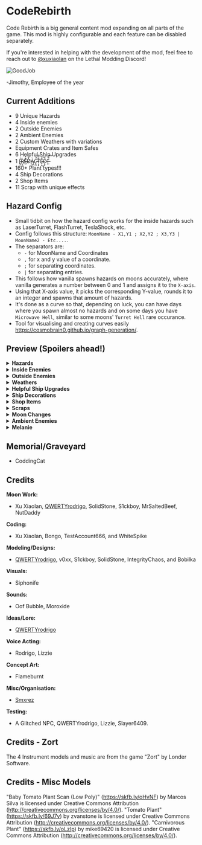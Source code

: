 # CodeRebirth

Code Rebirth is a big general content mod expanding on all parts of the game. This mod is highly configurable and each feature can be disabled separately.

If you're interested in helping with the development of the mod, feel free to reach out to [@xuxiaolan](https://discord.com/channels/1168655651455639582/1241786100201160784) on the Lethal Modding Discord!

![GoodJob](https://i.postimg.cc/9Mr5sSZj/image.png)

-Jimothy, Employee of the year

## Current Additions

- 9 Unique Hazards
- 4 Inside enemies
- 2 Outside Enemies
- 2 Ambient Enemies
- 2 Custom Weathers with variations
- Equipment Crates and Item Safes
- 6 Helpful Ship Upgrades
- 1 [̷͈̇̂ͅṘ̸̮̯E̶̺͊͛́D̸̨̉̌̃Ą̴̭͛C̵̨̪͑̈́̚Ṭ̵̝̙͋͂͊Ê̵̞̣͜͠D̷̝̟͛̈]̶̫͋̐͠
- 160+ Plant types!!!
- 4 Ship Decorations
- 2 Shop Items
- 11 Scrap with unique effects

## Hazard Config

- Small tidbit on how the hazard config works for the inside hazards such as LaserTurret, FlashTurret, TeslaShock, etc.
- Config follows this structure: `MoonName - X1,Y1 ; X2,Y2 ; X3,Y3 | MoonName2 - Etc....`.
- The separators are:
  - `-` for MoonName and Coordinates
  - `,` for x and y value of a coordinate.
  - `;` for separating coordinates.
  - `|` for separating entries.
- This follows how vanilla spawns hazards on moons accurately, where vanilla generates a number between 0 and 1 and assigns it to the `X-axis`.
- Using that X-axis value, it picks the corresponding Y-value, rounds it to an integer and spawns that amount of hazards.
- It's done as a curve so that, depending on luck, you can have days where you spawn almost no hazards and on some days you have `Microwave Hell`, similar to some moons' `Turret Hell` rare occurance.
- Tool for visualising and creating curves easily <https://cosmobrain0.github.io/graph-generation/>.

## Preview (Spoilers ahead!)

</details>

<details>
  <summary><strong>Hazards</strong></summary>

### Bug Zapper

![BZ](https://i.postimg.cc/GpGRtvjj/image.png)

> Designation : Bug Zapper  
> Objective : Pest Control  
>
> These giant electric zappers, capable of delivering fatal electric shocks, were instrumental in the protection of valuable assets. After detecting a threat, the giant tesla coil would charge up before delivering a strong shock, deterring or killing any attackers.  
> [Final Recorded Equipment Transmission]  
> [ERROR] Software critical failure - Objective updated : Zap metal carrier, Zap bug, Zap, Zap, Zap.

### Laser Turret

![LT](https://i.postimg.cc/1t3v2Q4N/image.png)

> Designation : Laser Assisted Soil Excavation Rig (L.A.S.E.R.)  
> Objective : Mine and Extract minerals
>
> The L.A.S.E.R. is the back bone of mining operations, this experimental tech uses a massive carved ruby that focuses light into a single point creating a laser capable of melting solid rock. Energy efficient and powerful, this device is instrumental in the quick extraction of ores.  
> [Final Recorded Equipment Transmission]  
> [ERROR] Software critical failure - Objective updated : Spin, Mine, Spin, Mine,Spin, Mine.

### Industrial Fan

![IF](https://i.postimg.cc/htGbKrcH/image.png)

> Designation : Industrial Fan  
> Objective : Aeration  
>
> These giant industrial fans were used for aeration during mining operations, keeping dust off equipment and keeping crewmates cooled down. The fan's automated system would control fan speed by detecting the amount of dust, gas and other various aerosols.  
> [Final Recorded Equipment Transmission]  
> [ERROR] Software critical failure - Objective updated : Fan Speed - Max, Maximum aeration mode - 360 degree coverage  

### Functional Microwave

![FM](https://i.postimg.cc/x84jMnNG/image.png)

> Designation : Experimental Microwave  
> Objective : Microwave rock
>
> These modified microwave ovens were used alongside L.A.S.E.R. devices to help in the mining operation. Using a modified power supply, the microwave shoots high microwave radiation at rocky surfaces to weaken and fracture surfaces. Once a surface is weakened by an automated microwave, the mining crew can start extraction using manual tools and L.A.S.E.R devices.  
> [Final Recorded Equipment Transmission]  
> [ERROR] Software critical failure  
> [Log] Crewmate found with content of 6% various minerals  
> [Update] Weaken minerals from crewmate  
> [Update] Objective updated : Microwave crewmate

### Flash Turret

![FT](https://i.postimg.cc/FH9mzY6t/image.png)

> Designation : WunderFoto Pro Flash Camera  
> Objective : Survey and Photograph
>
> The WunderFoto Pro Flash Cameras were deployed early on into mining operations to survey the local terrain for ores and photograph local wildlife for research purposes. These state of the art cameras are controlled by the latest company software with a reliable AI that will photograph and send data directly to the ship.  
> [Final Recorded Equipment Transmission]  
> [ERROR] Software critical failure - Objective updated : photograph crew, photograph crew, photograph crew, photograph crew.

### Bear Trap

![BT](https://i.postimg.cc/xdF738T4/image.png)

> Designation : Bear Trap  
> Objective : Wildlife control  
>
> These old mechanical bear traps, rusty but reliable, were used as a defensive measure against the local hostile wildlife trying to interrupt mining operations.  
>
> [Final Recorded Equipment Transmission]  
> N/A

### Air Control Unit

![ACU](https://i.postimg.cc/jS9Rj24y/image.png)

> Designation : Air Control Unit  
> Objective : Shoot down threats  
>
> An old heavy anti air canon repurposed for shooting down airborne threats. These were the last defense measure against hostile wildlife during mining operations. The AC unit uses a powerful pneumatic system that compresses surrounding air to launch heavy air seeking projectiles.  
> [Final Recorded Equipment Transmission]  
> [ERROR] Software critical failure - Objective updated : Clear skies

### Item Crate

![ICW](https://i.postimg.cc/3Jz8Lfy1/image.png)
![SW](https://i.postimg.cc/k4NV8KT0/image.png)
![ICWM](https://i.postimg.cc/T2nKcWSF/image.png)
![ICMM](https://i.postimg.cc/K8fLDgKx/image.png)

> Safe: Spawns outside and is unlockable with a key, manually open it with the dial to get a random pieces of scrap!
> Metal (Mimic): Will trap you and digest you slowly...
> Wooden: Similar except you keep bashing it! gives you shop items.
> Wooden (Mimic): 20% Chance to replace a normal wooden crate with a mimic'd one...
</details>

<details>
  <summary><strong>Inside Enemies</strong></summary>

### Jimothy (Transporter)

![Jim](https://i.postimg.cc/mD7ZxNL2/image.png)

> Carries around hazards and crates, inside and outside, and relocates them.
> Due to his cheap circuits frying, he think he's doing a good job.
> I'd keep an eye out on where he's going...

### Scrap-E (Janitor)

![SE](https://i.postimg.cc/rm7NwbLB/image.png)

> A different take on the hoarding bug mechanic, will not be very happy if he sees you littering.
> The green one is bald.

### Puppeteer (Manor Lord)

![ML](https://i.postimg.cc/FsPQfn1J/image.png)
![VP](https://i.postimg.cc/0NCXZC41/image.png)

> Once betrayed, he haunts the mansion looking for the one who backstabbed him.
> On player contact, stabs the player with his pin and spawns a voodoo puppet following the player anywhere.
> If the puppet is damaged by any source, turret, landmine, other enemies, players, etc, the player would also be damaged.
> Keep your puppet safe.

### Duck Song

![DS](https://i.postimg.cc/1zw6FNrm/image.png)
![DB1](https://i.postimg.cc/kGpDznvY/image.png)
![DB2](https://i.postimg.cc/YqThxC9h/image.png)
![DB3](https://i.postimg.cc/LXhp7jQR/image.png)

> Gives a quest to find grapes to a player. Won't butcher you in any way whatsoever...
> The one and only duck from the hit DUCK song.
> and he waddled away, waddle waddle waddle... till the very next day bam bam bam bum ba ra ra bam.
</details>

<details>
  <summary><strong>Outside Enemies</strong></summary>

### Redwood Titan

![RT](https://i.postimg.cc/FHXjYh5p/image-removebg.png)

> Stomps around outside, crushing anything in its way
> Staying too close may prompt aggressive behavior.

### Carnivorous Plant

![CarnPlant](https://i.postimg.cc/d0xDgKFr/image.png)

</details>

<details>
  <summary><strong>Weathers</strong></summary>

### Windy

![WS](https://i.postimg.cc/c4W1tk0s/image.png)

> Disastrous weather where the player is pulled and thrown by different types of tornados.
> Decreases outdoor and daytime power by 3 each and increases indoor power by 6. 

### Meteor Shower

![MS](https://i.postimg.cc/Nf2FR2r4/image.png)

> World-ending weather where the world will slowly crumble as time goes on, but with the potential for rare crystals to spawn.
> Decreases outdoor and daytime power by 3 each and increases indoor power by 6.

</details>

<details>
  <summary><strong>Helpful Ship Upgrades</strong></summary>

### Shockwave Gal (SWRD-1)

![ShG1](https://i.postimg.cc/0y6MVyXk/image.png)

> Strong and Reliable, this robotic assistant can carry items back to the ship and kill enemies

### Seamine Gal (SEA-M1)

![SeG](https://i.postimg.cc/dt3jKvNX/image.png)

> A mix of Mechanical and biological components, gives players the ability to detect surrounding hazards and enemies through its sonar ping.
> Combat based robot, Attacks and kills enemies, its blast is strong enough to kill "unkillable" enemies.
> Attack charges recharge in orbit or when a key is used on her belt!

### Terminal Gal (DAISY)

![TeG](https://i.postimg.cc/5tyVBXsg/image.png)

> Utility based robot that has a few special abilities!
> Emergency teleport right back to the ship with a long cooldown.
> Immediate recharging of any held item.
> Unlock any door or safe!

### Cruiser Gal (MISS CRUISER)

![CrG](https://i.postimg.cc/8c8rvQmp/image.png)

> Utility based robot that holds unlimited scrap and follows you around!
> Can lead you into entrances both inside and outside.
> Has a special little tune included.

### 999 Gal (LIZ-ZIE)

![LIZ](https://i.postimg.cc/nzS1XSXT/image.png)

> Friendly Gelatinous smile dressed as a nurse that heals players that interact with her.
> Can also revive players nearby.
> Recharges on orbit or on quota depending on config.
> Highly configurable.

### Shrimp Dispenser

![SD](https://i.postimg.cc/SNnzQNLB/image.png)

> Dispenses Shrimp that deals 3 damage to enemies and 60 damage to players.
> One time use unless you dispense another.
> Dropping the Shrimp despawns it.
> Inspired by the shrimp from lockdown protocol, it's a lovely game.
</details>
<details>
  <summary><strong>Ship Decorations</strong></summary>

![SB](https://i.postimg.cc/mZJGVMzg/image.png)

> AIRCONTROL, BEARTRAP, HERMIT and CLEANER.
> Animated Ship decorations, no practical use.
> Zedfox not included.
</details>
<details>
  <summary><strong>Shop Items</strong></summary>

### Hoverboard

![HB](https://i.postimg.cc/wj6mw7Nc/hoverboard.png)

> Shop Item that allows you to drift around the world, should be faster than walking speed and allows a boost using sprint.

### Wallet

![W](https://i.postimg.cc/wMBrg32r/imwadadage-removebg-preview.png)

> Shop Item to get some extra cash for the quota can pick up coins.

</details>

<details>
  <summary><strong>Scraps</strong></summary>

### Guitar

![GU](https://i.postimg.cc/5025L276/Guitar-Icon.png)

> From hit game "Zort", this instrument can be harmonised with the 3 other instruments added for beautiful music.

### Recorder

![RE](https://i.postimg.cc/DwStd7Np/Recorder-Icon.png)

> From hit game "Zort", this instrument can be harmonised with the 3 other instruments added for beautiful music.

### Violin

![VI](https://i.postimg.cc/wT7Wn0k7/Violin-Icon.png)

> From hit game "Zort", this instrument can be harmonised with the 3 other instruments added for beautiful music.

### Accordion

![AC](https://i.postimg.cc/4d0ccbHS/Accordion-Icon.png)

> From hit game "Zort", this instrument can be harmonised with the 3 other instruments added for beautiful music.

### Snow Globe

![SG](https://i.postimg.cc/NfBS0qgy/snowglobe-icon.png)

> Cracked, rare and unique. This Snow Globe is found deep inside of abandoned moons.

### Meteorite (Sapphire)

![MS](https://i.postimg.cc/gJff3RxD/image.png)

### Meteorite (Emerald)

![ME](https://i.postimg.cc/8PsDsz8n/image.png)

### Meteorite (Ruby)

![MR](https://i.postimg.cc/prXbTzmp/image.png)

> Valuable rare Scrap found from the remaining debris of some Meteors.
> Yes I'm aware the ruby looks ass.

### Epic Axe

![EA](https://i.postimg.cc/wxWPFcTY/imwadaage-removebg-preview.png)

> Cool glowy Axe!
> Can crit and deal 2x damage.

### Nature's Mace

![NM](https://i.postimg.cc/zvKF6H00/image.png)

> Mace that uses the power of nature to strike your enemies.
> Heals enemies and players alike (players to 80 hp max, enemies infinitely).
> Can crit and deal 2x damage.

### Spiky Mace

![SM](https://i.postimg.cc/5tr5tSrs/image.png)

> Looks like it would hurt a lot...
> Deals 2 damage by default, very powerful!
> Can crit and deal 2x damage.

### Icy Hammer

![IH](https://i.postimg.cc/G2NsQgQD/image.png)

> With the power of ice, enemies may be slowed down temporarily...
> Can crit and deal 2x damage.

### Pointy Needle

![PN](https://i.postimg.cc/6QfKxn8B/image.png)

> Obtained by defeating the Lord Of The Manor.
> Might have more to it later on.

### Puppet

![PS](https://i.postimg.cc/YSC7kjYg/image.png)

> Obtained by defeating the Manor Lord that puppetted the player.
> It's you, but better!

### Coin

![C](https://i.postimg.cc/cC5bHZ5L/imagwadae-removebg-preview.png)

> Scrap to get some extra cash for the quota, Coin doesn't affect normal-level scrap spawn rates and is not included in the pool normally.
> Rumours say this ancient currency can be used to trade with [INFORMATION NOT AVAILABLE].
</details>
<details>
  <summary><strong>Moon Changes</strong></summary>

### Diverse Flora

![F](https://i.postimg.cc/8C8k191j/image.png)

### Infectious Biomes

![IBCo](https://i.postimg.cc/G380FxFx/image.png)
![IBH](https://i.postimg.cc/wjRJfCfv/image.png)
![IBCr](https://i.postimg.cc/jq3xFLJx/image.png)

</details>
<details>
  <summary><strong>Ambient Enemies</strong></summary>

### Cutiefly

![CF](https://i.postimg.cc/zvmYv21Z/image-207-removebg-preview.png)

> Flies around occasionally resting on the ground. (harmless?????)
> DO NOT APPROACH DO NOT APPROACH [REDACTED].
> ON DEATH IT LIVES YET AGAIN, REBORN A NEW.

### Snailcat

![SC](https://i.postimg.cc/qMzFFhzh/imawadge-removebg-preview.png)

> Roams the land slowly (harmless)

</details>
<details>
  <summary><strong>Melanie</strong></summary>

![MelanieMelicious](https://i.postimg.cc/xd3PhrJ0/grinning-face.png)

> Fear the low value 2 handers

</details>

## Memorial/Graveyard

- CoddingCat

## Credits

**Moon Work:**

- Xu Xiaolan, [QWERTYrodrigo](https://www.youtube.com/watch?v=kHLM5DtR7Vc), SolidStone, S1ckboy, MrSaltedBeef, NutDaddy

**Coding:**

- Xu Xiaolan, Bongo, TestAccount666, and WhiteSpike

**Modeling/Designs:**

- [QWERTYrodrigo](https://www.youtube.com/watch?v=AxE4TltnvjI), v0xx, S1ckboy, SolidStone, IntegrityChaos, and Bobilka

**Visuals:**

- Siphonife

**Sounds:**

- Oof Bubble, Moroxide

**Ideas/Lore:**

- [QWERTYrodrigo](https://www.youtube.com/watch?v=AxE4TltnvjI)

**Voice Acting:**

- Rodrigo, Lizzie

**Concept Art:**

- Flameburnt

**Misc/Organisation:**

- [Smxrez](https://www.youtube.com/shorts/6Mo9MJFu89M)

**Testing:**

- A Glitched NPC, QWERTYrodrigo, Lizzie, Slayer6409.

## Credits - Zort

The 4 Instrument models and music are from the game "Zort" by Londer Software.

## Credits - Misc Models

"Baby Tomato Plant Scan (Low Poly)" (<https://skfb.ly/oHvNF>) by Marcos Silva is licensed under Creative Commons Attribution (<http://creativecommons.org/licenses/by/4.0/>).
"Tomato Plant" (<https://skfb.ly/69J7v>) by zvanstone is licensed under Creative Commons Attribution (<http://creativecommons.org/licenses/by/4.0/>).
"Carnivorous Plant" (<https://skfb.ly/oLzIp>) by mike69420 is licensed under Creative Commons Attribution (<http://creativecommons.org/licenses/by/4.0/>).
